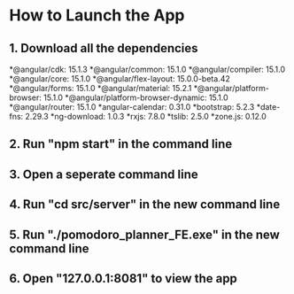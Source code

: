 # How to Launch the App
## 1. Download all the dependencies
*@angular/cdk: 15.1.3
*@angular/common: 15.1.0
*@angular/compiler: 15.1.0
*@angular/core: 15.1.0
*@angular/flex-layout: 15.0.0-beta.42
*@angular/forms: 15.1.0
*@angular/material: 15.2.1
*@angular/platform-browser: 15.1.0
*@angular/platform-browser-dynamic: 15.1.0
*@angular/router: 15.1.0
*angular-calendar: 0.31.0
*bootstrap: 5.2.3
*date-fns: 2.29.3
*ng-download: 1.0.3
*rxjs: 7.8.0
*tslib: 2.5.0
*zone.js: 0.12.0

## 2. Run "npm start" in the command line

## 3. Open a seperate command line

## 4. Run "cd src/server" in the new command line

## 5. Run "./pomodoro_planner_FE.exe" in the new command line

## 6. Open "127.0.0.1:8081" to view the app
